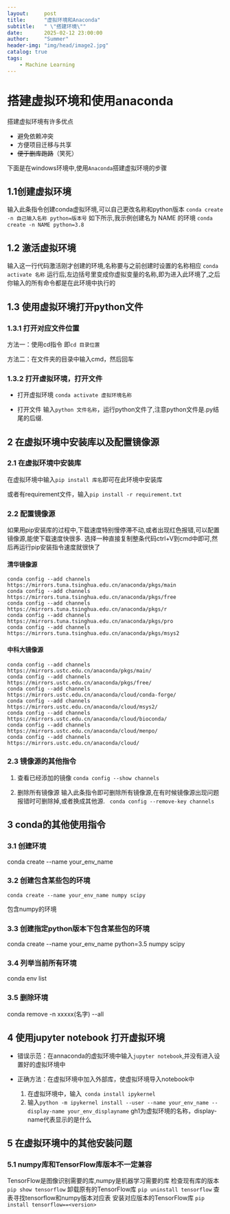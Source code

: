 ```yaml
---
layout:     post
title:      "虚拟环境和Anaconda"
subtitle:   " \"搭建环境\""
date:       2025-02-12 23:00:00
author:     "Summer"
header-img: "img/head/image2.jpg"
catalog: true
tags:
    - Machine Learning
---
```

# 搭建虚拟环境和使用anaconda

搭建虚拟环境有许多优点
- 避免依赖冲突
- 方便项目迁移与共享
- ~~便于删库跑路~~（笑死）



下面是在windows环境中,使用`Anaconda`搭建虚拟环境的步骤

## 1.1创建虚拟环境
输入此条指令创建conda虚拟环境,可以自己更改名称和python版本
```conda create -n 自己输入名称 python=版本号```
如下所示,我示例创建名为 NAME 的环境
```conda create -n NAME python=3.8 ```

## 1.2 激活虚拟环境
输入这一行代码激活刚才创建的环境,名称要与之前创建时设置的名称相应
``` conda activate 名称 ```
运行后,左边括号里变成你虚拟变量的名称,即为进入此环境了,之后你输入的所有命令都是在此环境中执行的

## 1.3 使用虚拟环境打开python文件
### 1.3.1 打开对应文件位置
方法一：使用cd指令
即``` cd 目录位置  ```

方法二：在文件夹的目录中输入cmd，然后回车

### 1.3.2 打开虚拟环境，打开文件
- 打开虚拟环境 ``` conda activate 虚拟环境名称 ```

- 打开文件
输入```python 文件名称```，运行python文件了,注意python文件是.py结尾的后缀.

## 2 在虚拟环境中安装库以及配置镜像源

### 2.1 在虚拟环境中安装库
在虚拟环境中输入```pip install 库名```即可在此环境中安装库

或者有requirement文件，输入``` pip install -r requirement.txt ```


### 2.2 配置镜像源
如果用pip安装库的过程中,下载速度特别慢停滞不动,或者出现红色报错,可以配置镜像源,能使下载速度快很多.
选择一种直接复制整条代码ctrl+V到cmd中即可,然后再运行pip安装指令速度就很快了
#### 清华镜像源
```
conda config --add channels  https://mirrors.tuna.tsinghua.edu.cn/anaconda/pkgs/main
conda config --add channels  https://mirrors.tuna.tsinghua.edu.cn/anaconda/pkgs/free
conda config --add channels  https://mirrors.tuna.tsinghua.edu.cn/anaconda/pkgs/r
conda config --add channels  https://mirrors.tuna.tsinghua.edu.cn/anaconda/pkgs/pro
conda config --add channels  https://mirrors.tuna.tsinghua.edu.cn/anaconda/pkgs/msys2 
```

#### 中科大镜像源
```
conda config --add channels https://mirrors.ustc.edu.cn/anaconda/pkgs/main/
conda config --add channels https://mirrors.ustc.edu.cn/anaconda/pkgs/free/
conda config --add channels https://mirrors.ustc.edu.cn/anaconda/cloud/conda-forge/
conda config --add channels https://mirrors.ustc.edu.cn/anaconda/cloud/msys2/
conda config --add channels https://mirrors.ustc.edu.cn/anaconda/cloud/bioconda/
conda config --add channels https://mirrors.ustc.edu.cn/anaconda/cloud/menpo/
conda config --add channels https://mirrors.ustc.edu.cn/anaconda/cloud/
```
### 2.3 镜像源的其他指令
1. 查看已经添加的镜像
```conda config --show channels```

2. 删除所有镜像源
输入此条指令即可删除所有镜像源,在有时候镜像源出现问题报错时可删除掉,或者换成其他源.
``` conda config --remove-key channels```

## 3 conda的其他使用指令
### 3.1 创建环境
conda create --name your_env_name

### 3.2 创建包含某些包的环境
```conda create --name your_env_name numpy scipy```

包含numpy的环境
### 3.3 创建指定python版本下包含某些包的环境
conda create --name your_env_name python=3.5 numpy scipy

### 3.4 列举当前所有环境
conda env list

### 3.5 删除环境

conda remove -n xxxxx(名字) --all


## 4 使用jupyter notebook 打开虚拟环境

- 错误示范：在annaconda的虚拟环境中输入```jupyter notebook```,并没有进入设置好的虚拟环境中

- 正确方法：在虚拟环境中加入外部库，使虚拟环境导入notebook中
    1. 在虚拟环境中，输入``` conda install ipykernel```
    2. 输入```python -m ipykernel install --user --name your_env_name --display-name your_env_displayname```
    gh1为虚拟环境的名称，display-name代表显示的是什么


## 5 在虚拟环境中的其他安装问题
### 5.1 numpy库和TensorFlow库版本不一定兼容
TensorFlow是图像识别需要的库,numpy是机器学习需要的库
检查现有库的版本 `pip show tensorflow`
卸载原有的TensorFlow库 `pip uninstall tensorflow`
查表寻找tensorflow和numpy版本对应表
安装对应版本的TensorFlow库 `pip install tensorflow==<version>`



